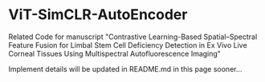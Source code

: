 # ViT-SimCLR-AutoEncoder
Related Code for manuscript "Contrastive Learning-Based Spatial–Spectral Feature Fusion for Limbal Stem Cell Deficiency Detection in Ex Vivo Live Corneal Tissues Using Multispectral Autofluorescence Imaging"

Implement details will be updated in README.md in this page sooner...
